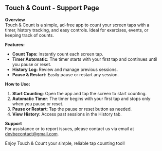 ## Touch & Count - Support Page

**Overview**  
Touch & Count is a simple, ad-free app to count your screen taps with a timer, history tracking, and easy controls. Ideal for exercises, events, or keeping track of counts.

**Features:**

- **Count Taps:** Instantly count each screen tap.
- **Timer Automatic:** The timer starts with your first tap and continues until you pause or reset.
- **History Log:** Review and manage previous sessions.
- **Pause & Restart:** Easily pause or restart any session.

**How to Use:**

1. **Start Counting**: Open the app and tap the screen to start counting.
2. **Automatic Timer**: The timer begins with your first tap and stops only when you pause or reset.
3. **Pause or Restart**: Tap the pause or reset button as needed.
4. **View History**: Access past sessions in the History tab.

**Support**  
For assistance or to report issues, please contact us via email at devbecontact@gmail.com.

Enjoy Touch & Count your simple, reliable tap counting tool!
